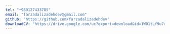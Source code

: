 ```yaml
---
tel: "+989127433785"
email: "farzadalizadehdev@gmail.com"
github: "https://github.com/farzadalizadehdev"
downloadCV: "https://drive.google.com/uc?export=download&id=1W01tLY9u7re5v2J7q2WcuTFDpUcZ2Bid"
---
```


